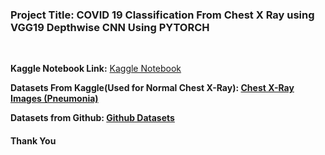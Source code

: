 <h3><b>Project Title</b>: COVID 19 Classification From Chest X Ray using VGG19 Depthwise CNN Using PYTORCH </h3><br>

<b>Kaggle Notebook Link:</b> <a href="https://www.kaggle.com/code/smabrarmustakimtaki/vgg19-with-depthwise-convolutional-pytorch"> Kaggle Notebook </a> <br>

<b>Datasets From Kaggle(Used for Normal Chest X-Ray):<b> <a href="https://www.kaggle.com/datasets/paultimothymooney/chest-xray-pneumonia?datasetId=17810"> Chest X-Ray Images (Pneumonia) </a><br>

<b>Datasets from Github:</b> <a href="https://github.com/ieee8023/covid-chestxray-dataset"> Github Datasets </a> <br>

<h4> Thank You </h4>
